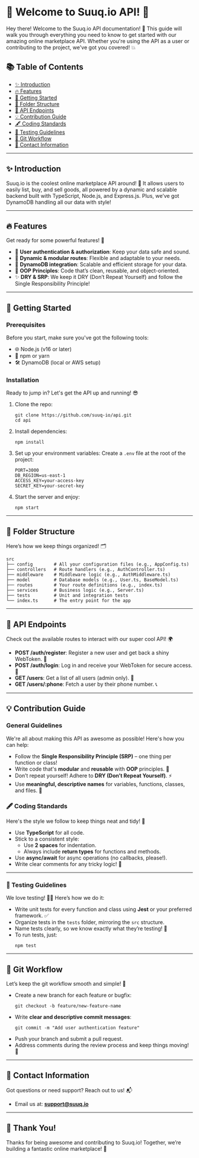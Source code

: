# 🎉 Welcome to Suuq.io API! 🎉

Hey there! Welcome to the Suuq.io API documentation! 🚀 This guide will walk you through everything you need to know to get started with our amazing online marketplace API. Whether you're using the API as a user or contributing to the project, we've got you covered! 💥

## 📚 Table of Contents
- [✨ Introduction](#introduction)
- [🔥 Features](#features)
- [🚀 Getting Started](#getting-started)
- [📁 Folder Structure](#folder-structure)
- [📡 API Endpoints](#api-endpoints)
- [💡 Contribution Guide](#contribution-guide)
- [🖋️ Coding Standards](#coding-standards)
- [🧪 Testing Guidelines](#testing-guidelines)
- [🔀 Git Workflow](#git-workflow)
- [📧 Contact Information](#contact-information)
---

## ✨ Introduction
Suuq.io is the coolest online marketplace API around! 🌟 It allows users to easily list, buy, and sell goods, all powered by a dynamic and scalable backend built with TypeScript, Node.js, and Express.js. Plus, we’ve got DynamoDB handling all our data with style!

---

## 🔥 Features
Get ready for some powerful features! 💪
- 🔐 **User authentication & authorization**: Keep your data safe and sound.
- 🔄 **Dynamic & modular routes**: Flexible and adaptable to your needs.
- 🚀 **DynamoDB integration**: Scalable and efficient storage for your data.
- 🎯 **OOP Principles**: Code that’s clean, reusable, and object-oriented.
- ✨ **DRY & SRP**: We keep it DRY (Don’t Repeat Yourself) and follow the Single Responsibility Principle!

---

## 🚀 Getting Started

### Prerequisites
Before you start, make sure you've got the following tools:
- 🌐 Node.js (v16 or later)
- 🧶 npm or yarn
- 🛠️ DynamoDB (local or AWS setup)

### Installation
Ready to jump in? Let's get the API up and running! 😎
1. Clone the repo:
   ```
   git clone https://github.com/suuq-io/api.git
   cd api
   ```
2. Install dependencies:
   ```
   npm install
   ```
3. Set up your environment variables:
   Create a `.env` file at the root of the project:
   ```
   PORT=3000
   DB_REGION=us-east-1
   ACCESS_KEY=your-access-key
   SECRET_KEY=your-secret-key
   ```
4. Start the server and enjoy:
   ```
   npm start
   ```

---

## 📁 Folder Structure
Here’s how we keep things organized! 🗂️
```
src
├── config        # All your configuration files (e.g., AppConfig.ts)
├── controllers   # Route handlers (e.g., AuthController.ts)
├── middleware    # Middleware logic (e.g., AuthMiddleware.ts)
├── model         # Database models (e.g., User.ts, BaseModel.ts)
├── routes        # Your route definitions (e.g., index.ts)
├── services      # Business logic (e.g., Server.ts)
├── tests         # Unit and integration tests
└── index.ts      # The entry point for the app
```

---

## 📡 API Endpoints
Check out the available routes to interact with our super cool API! 🌍
- **POST /auth/register**: Register a new user and get back a shiny WebToken. 🔑
- **POST /auth/login**: Log in and receive your WebToken for secure access. 🔐
- **GET /users**: Get a list of all users (admin only). 👥
- **GET /users/:phone**: Fetch a user by their phone number. 📞

---

## 💡 Contribution Guide

### General Guidelines
We're all about making this API as awesome as possible! Here's how you can help:
- Follow the **Single Responsibility Principle (SRP)** – one thing per function or class!
- Write code that's **modular** and **reusable** with **OOP** principles. 🔄
- Don’t repeat yourself! Adhere to **DRY (Don’t Repeat Yourself)**. ⚡
- Use **meaningful, descriptive names** for variables, functions, classes, and files. 💬

### 🖋️ Coding Standards
Here's the style we follow to keep things neat and tidy! 🧼
- Use **TypeScript** for all code.
- Stick to a consistent style:
  - Use **2 spaces** for indentation.
  - Always include **return types** for functions and methods.
- Use **async/await** for async operations (no callbacks, please!).
- Write clear comments for any tricky logic! 📝

---

### 🧪 Testing Guidelines
We love testing! 🧑‍🔬 Here’s how we do it:
- Write unit tests for every function and class using **Jest** or your preferred framework. ✅
- Organize tests in the `tests` folder, mirroring the `src` structure.
- Name tests clearly, so we know exactly what they’re testing! 🎯
- To run tests, just:
  ```
  npm test
  ```

---

## 🔀 Git Workflow
Let’s keep the git workflow smooth and simple! 💨
- Create a new branch for each feature or bugfix:
  ```
  git checkout -b feature/new-feature-name
  ```
- Write **clear and descriptive commit messages**:
  ```
  git commit -m "Add user authentication feature"
  ```
- Push your branch and submit a pull request.
- Address comments during the review process and keep things moving! 🚀

---

## 📧 Contact Information
Got questions or need support? Reach out to us! 📬
- Email us at: **support@suuq.io**

---

## 🎉 Thank You!
Thanks for being awesome and contributing to Suuq.io! Together, we’re building a fantastic online marketplace! 💫
